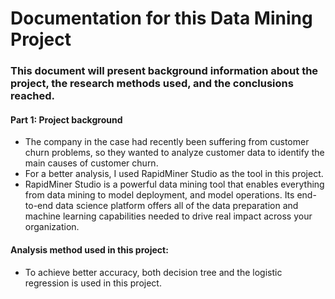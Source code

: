 # Documentation for this Data Mining Project

### This document will present background information about the project, the research methods used, and the conclusions reached.
#### Part 1: Project background

+ The company in the case had recently been suffering from customer churn problems, so they wanted to analyze customer data to identify the main causes of customer churn.
+ For a better analysis, I used RapidMiner Studio as the tool in this project.
+ RapidMiner Studio is a powerful data mining tool that enables everything from data mining to model deployment, and model operations. Its end-to-end data science platform offers all of the data preparation and machine learning capabilities needed to drive real impact across your organization.

#### Analysis method used in this project:

+ To achieve better accuracy, both decision tree and the logistic regression is used in this project.








